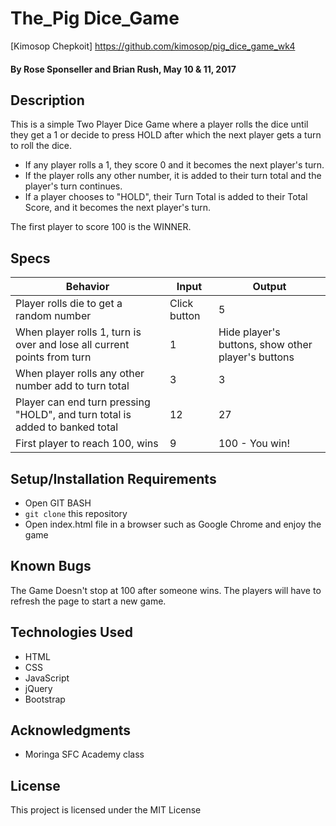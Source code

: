 # The_Pig Dice_Game
[Kimosop Chepkoit] https://github.com/kimosop/pig_dice_game_wk4

#### By **Rose Sponseller and Brian Rush, May 10 & 11, 2017**

## Description

This is a simple Two Player Dice Game where a player rolls the dice until they get a 1 or decide to press HOLD after which the next player gets a turn to roll the dice.

* If any player rolls a 1, they score 0 and it becomes the next player's turn.
* If the player rolls any other number, it is added to their turn total and the player's turn continues.
* If a player chooses to "HOLD", their Turn Total is added to their Total Score, and it becomes the next player's turn.

The first player to score 100 is the WINNER.

## Specs

 | Behavior                                       |  Input | Output    |
 | ---------------------------------------------- | ------ | --------- |
 | Player rolls die to get a random number    | Click button      | 5      |
 | When player rolls 1, turn is over and lose all current points from turn  | 1 | Hide player's buttons, show other player's buttons  |
 | When player rolls any other number add to turn total | 3     | 3  |
 | Player can end turn pressing "HOLD", and turn total is added to banked total        | 12      | 27         |
 | First player to reach 100, wins     | 9      | 100 - You win!       |

## Setup/Installation Requirements

* Open GIT BASH
* `git clone` this repository
* Open index.html file in a browser such as Google Chrome and enjoy the game


## Known Bugs
The Game Doesn't stop at 100 after someone wins. The players will have to refresh the page to start a new game.

## Technologies Used

* HTML
* CSS
* JavaScript
* jQuery
* Bootstrap

## Acknowledgments

* Moringa SFC Academy class

## License

This project is licensed under the MIT License
